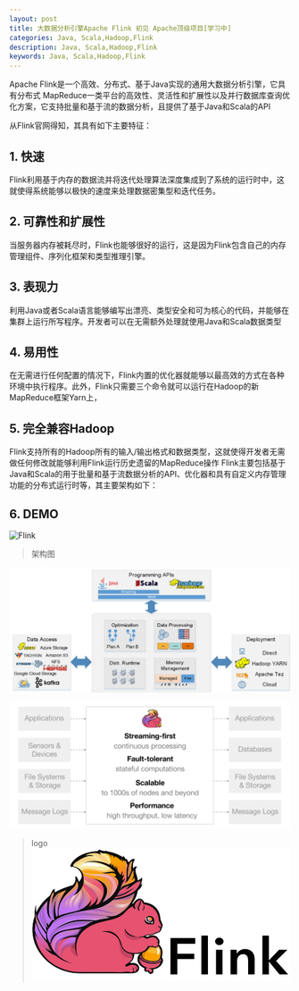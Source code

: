 ```yaml
---
layout: post
title: 大数据分析引擎Apache Flink 初见 Apache顶级项目[学习中]
categories: Java, Scala,Hadoop,Flink
description: Java, Scala,Hadoop,Flink
keywords: Java, Scala,Hadoop,Flink
---
```


Apache Flink是一个高效、分布式、基于Java实现的通用大数据分析引擎，它具有分布式 MapReduce一类平台的高效性、灵活性和扩展性以及并行数据库查询优化方案，它支持批量和基于流的数据分析，且提供了基于Java和Scala的API


从Flink官网得知，其具有如下主要特征：

## 1. 快速

Flink利用基于内存的数据流并将迭代处理算法深度集成到了系统的运行时中，这就使得系统能够以极快的速度来处理数据密集型和迭代任务。

## 2. 可靠性和扩展性

当服务器内存被耗尽时，Flink也能够很好的运行，这是因为Flink包含自己的内存管理组件、序列化框架和类型推理引擎。

## 3. 表现力

利用Java或者Scala语言能够编写出漂亮、类型安全和可为核心的代码，并能够在集群上运行所写程序。开发者可以在无需额外处理就使用Java和Scala数据类型

## 4. 易用性

在无需进行任何配置的情况下，Flink内置的优化器就能够以最高效的方式在各种环境中执行程序。此外，Flink只需要三个命令就可以运行在Hadoop的新MapReduce框架Yarn上，

## 5. 完全兼容Hadoop

Flink支持所有的Hadoop所有的输入/输出格式和数据类型，这就使得开发者无需做任何修改就能够利用Flink运行历史遗留的MapReduce操作 
Flink主要包括基于Java和Scala的用于批量和基于流数据分析的API、优化器和具有自定义内存管理功能的分布式运行时等，其主要架构如下：

## 6. DEMO

![Flink](/images/posts/flink/demo.gif)



> 架构图 

![Flink](/images/flink.png)


![Flink](/images/flink-home-graphic-update.svg)

> logo
![Flink](/images/flink-header-logo.svg)